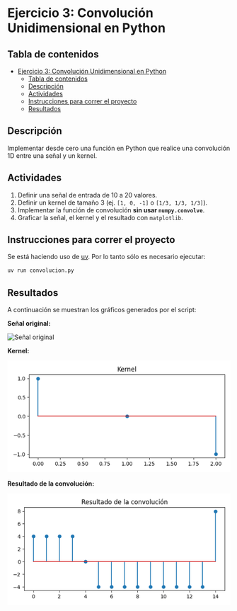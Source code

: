 # Ejercicio 3: Convolución Unidimensional en Python

## Tabla de contenidos

- [Ejercicio 3: Convolución Unidimensional en Python](#ejercicio-3-convolución-unidimensional-en-python)
  - [Tabla de contenidos](#tabla-de-contenidos)
  - [Descripción](#descripción)
  - [Actividades](#actividades)
  - [Instrucciones para correr el proyecto](#instrucciones-para-correr-el-proyecto)
  - [Resultados](#resultados)

## Descripción

Implementar desde cero una función en Python que realice una
convolución 1D entre una señal y un kernel.

## Actividades

1. Definir una señal de entrada de 10 a 20 valores.
2. Definir un kernel de tamaño 3 (ej. `[1, 0, -1]` o
`[1/3, 1/3, 1/3]`).
3. Implementar la función de convolución
**sin usar `numpy.convolve`**.
4. Graficar la señal, el kernel y el resultado con `matplotlib`.

## Instrucciones para correr el proyecto

Se está haciendo uso de [uv](https://docs.astral.sh/uv/). Por lo tanto
sólo es necesario ejecutar:

```sh
uv run convolucion.py
```

## Resultados

A continuación se muestran los gráficos generados por el script:

**Señal original:**

![Señal original](graficos/señal_original.png)

**Kernel:**

![Kernel](graficos/kernel.png)

**Resultado de la convolución:**

![Resultado de la convolución](graficos/resultado.png)
